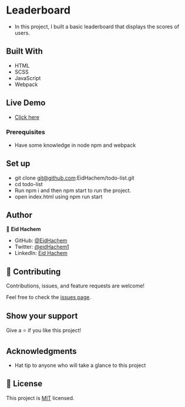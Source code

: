 # Leaderboard

- In this project, I built a basic leaderboard that displays the scores of users.

## Built With

- HTML
- SCSS
- JavaScript
- Webpack

## Live Demo

- [Click here](https://eidhachem.github.io/Leaderboard/)

### Prerequisites

- Have some knowledge in node npm and webpack

## Set up

- git clone git@github.com:EidHachem/todo-list.git
- cd todo-list
- Run npm i and then npm start to run the project.
- open index.html using npm run start

## Author

👤 **Eid Hachem**

- GitHub: [@EidHachem](https://github.com/EidHachem)
- Twitter: [@eidHachem1](https://twitter.com/@eidHachem1)
- LinkedIn: [Eid Hachem](https://www.linkedin.com/in/eid-hachem/)

## 🤝 Contributing

Contributions, issues, and feature requests are welcome!

Feel free to check the [issues page](../../issues/).

## Show your support

Give a ⭐️ if you like this project!

## Acknowledgments

- Hat tip to anyone who will take a glance to this project

## 📝 License

This project is [MIT](./MIT.md) licensed.
